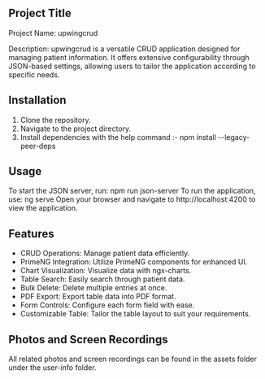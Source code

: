 ## Project Title
Project Name: upwingcrud

Description: upwingcrud is a versatile CRUD application designed for managing patient information. It offers extensive configurability through JSON-based settings, allowing users to tailor the application according to specific needs.

## Installation

1. Clone the repository.
2. Navigate to the project directory.
3. Install dependencies with the help command :- npm install --legacy-peer-deps

## Usage
To start the JSON server, run: npm run json-server
To run the application, use: ng serve
Open your browser and navigate to http://localhost:4200 to view the application.

## Features

- CRUD Operations: Manage patient data efficiently.
- PrimeNG Integration: Utilize PrimeNG components for enhanced UI.
- Chart Visualization: Visualize data with ngx-charts.
- Table Search: Easily search through patient data.
- Bulk Delete: Delete multiple entries at once.
- PDF Export: Export table data into PDF format.
- Form Controls: Configure each form field with ease.
- Customizable Table: Tailor the table layout to suit your requirements.

## Photos and Screen Recordings

All related photos and screen recordings can be found in the assets folder under the user-info folder.
